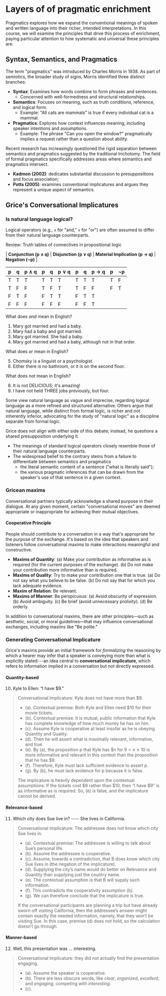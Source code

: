 # Layers of of pragmatic enrichment

Pragmatics explores how we expand the conventional meanings of spoken and written language into their richer, intended interpretations. In this course, we will examine the principles that drive this process of enrichment, paying particular attention to how systematic and universal these principles are.

## Syntax, Semantics, and Pragmatics

The term "pragmatics" was introduced by Charles Morris in 1938. As part of semiotics, the broader study of signs, Morris identified three distinct branches: 
- **Syntax**: Examines how words combine to form phrases and sentences.
  - Concerned with well-formedness and structural relationships.
- **Semantics**: Focuses on meaning, such as truth conditions, reference, and logical form.
  - Example: "All cats are mammals" is true if every individual cat is a mammal.
- **Pragmatics**: Explores how context influences meaning, including speaker intentions and assumptions.
  - Example: The phrase "Can you open the window?" pragmatically implies a request rather than a question about ability.

Recent research has increasingly questioned the rigid separation between semantics and pragmatics suggested by the traditional trichotomy. The field of formal pragmatics specifically addresses areas where semantics and pragmatics intersect.
- **Kadmon (2002)**: dedicates substantial discussion to presuppositions and focus association; 
- **Potts (2005)**: examines conventional implicatures and argues they represent a unique aspect of semantics. 

## Grice's Conversational Implicatures 

### Is natural language logical? 

Logical operators (e.g., `∧` for "and," `∨` for "or") are often assumed to differ from their natural language counterparts. 

Review: Truth tables of connectives in propositional logic

| **Conjunction (p ∧ q)** | **Disjunction (p ∨ q)** | **Material Implication (p → q)** | **Negation (¬p)** |

| **p** | **q** | **p ∧ q** | **p** | **q** | **p ∨ q** | **p** | **q** | **p → q** | **p** | **¬p** |
|-------|-------|-----------|-------|-------|-----------|-------|-------|-----------|-------|--------|
|   T   |   T   |     T     |   T   |   T   |     T     |   T   |   T   |     T     |   T   |    F   |
|   T   |   F   |     F     |   T   |   F   |     T     |   T   |   F   |     F     |   F   |    T   |
|   F   |   T   |     F     |   F   |   T   |     T     |   F   |   T   |     T     |       |        |
|   F   |   F   |     F     |   F   |   F   |     F     |   F   |   F   |     T     |       |        |

What does *and* mean in English? 

1. Mary got married and had a baby.
2. Mary had a baby and got married.
3. Mary got married. She had a baby.
4. Mary got married and had a baby, although not in that order.

What does *or* mean in English?

5. Chomsky is a linguist or a psychologist.
6. Either there is no bathroom, or it is on the second floor.

What does *not* mean in English?

8. It is not DELICIOUS; it's amazing!
9. I have not held THREE jobs previously, but four.

Some view natural language as vague and imprecise, regarding logical language as a more refined and structured alternative. Others argue that natural language, while distinct from formal logic, is richer and not inherently inferior, advocating for the study of "natural logic" as a discipline separate from formal logic.

Grice does not align with either side of this debate; instead, he questions a shared presupposition underlying it.
- The meanings of standard logical operators closely resemble those of their natural language counterparts.
- The widespread belief to the contrary stems from a failure to differentiate between semantics and pragmatics
  - the literal semantic content of a sentence ("what is literally said");
  - the various pragmatic inferences that can be drawn from the speaker's use of that sentence in a given context.

### Gricean maxims

Conversational partners typically acknowledge a shared purpose in their dialogue. At any given moment, certain "conversational moves" are deemed appropriate or inappropriate for achieving their mutual objectives.

#### Cooperative Principle
People should contribute to a conversation in a way that's appropriate for the purpose of the exchange. It's based on the idea that speakers and listeners follow conversational maxims to make interactions meaningful and constructive.

- **Maxims of Quantity**: (a) Make your contribution as informative as is required (for the current purposes of the
exchange). (b) Do not make your contribution more informative than is required.
- **Maxims of Quality**: Try to make your contribution one that is true. (a) Do not say what you believe to be false. (b) Do not say that for which you lack adequate evidence.
- **Maxim of Relation**: Be relevant.
- **Maxims of Manner**: Be perspicuous: (a) Avoid obscurity of expression. (b) Avoid ambiguity. (c) Be brief (avoid unnecessary prolixity). (d) Be orderly.

In addition to conversational maxims, there are other principles—such as aesthetic, social, or moral guidelines—that may influence conversational exchanges, including maxims like "Be polite."

### Generating Conversational Implicature

Grice's maxims provide an initial framework for *formalizing* the reasoning by which a hearer may infer that a speaker is conveying more than what is explicitly stated---an idea central to **conversational implicature**, which refers to information implied in a conversation but not directly expressed.

#### Quantity-based

10. Kyle to Ellen: “I have $9.”

> Conversational Implicature: Kyle does not have more than $9. <br>
> - (a). Contextual premise: Both Kyle and Ellen need $10 for their movie tickets. <br>
> - (b). Contextual premise: It is mutual, public information that Kyle has complete knowledge of how much money he has on him.<br>
> - (c). Assume Kyle is cooperative at least insofar as he is obeying Quantity and Quality. <br>
> - (d). Then he will assert what is maximally relevant, informative, and true.<br>
> - (e). By (a), the proposition p that Kyle has $n for $9 < n \le 10$ is more informative and relevant in this context than the proposition that he has $9.<br>
> - (f). Therefore, Kyle must lack sufficient evidence to assert p.<br>
> - (g). By (b), he must lack evidence for p because it is false.
>
> The implicature is heavily dependent upon the contextual assumptions: If the tickets cost $9 rather than $10, then “I have $9” is as informative as is required. So, (e) is false, and the implicature cannot be derived.

#### Relevance-based

11. Which city does Sue live in? ---- She lives in California.

> Conversational Implicature: The addressee does not know which city Sue lives in.
> - (a). Contextual premise: The addressee is willing to talk about Sue’s personal life.
> - (b). Assume the addressee is cooperative.
> - (c). Assume, towards a contradiction, that B does know which city Sue lives in (the negation of the implicature).
> - (d). Supplying the city’s name would do better on Relevance and Quantity than supplying just the country name.
> - (e). The contextual assumption is that B will supply such information.
> - (f). This contradicts the cooperativity assumption (b).
> - (g). We can therefore conclude that the implicature is true.
>
> If the conversational participants are planning a trip but have already sworn off visiting California, then the addressee’s answer might contain exactly the needed information, namely, that they won’t be visiting Sue. In this case, premise (d) does not hold, so the calculation doesn’t go through. 

#### Manner-based

12. Well, this presentation was ... interesting.

> Conversational Implicature: they did not actually find the presentation engaging.
> - (a). Assume the speaker is cooperative.
> - (b). There are less obscure words, like *clear*, *organized*, *excellent*, and *engaging*, competing with *interesting*.
> - (c). 
